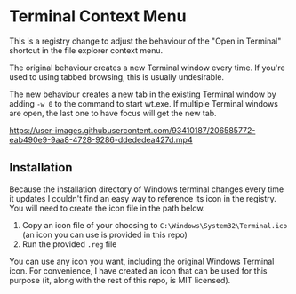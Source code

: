 # Terminal Context Menu

This is a registry change to adjust the behaviour of the "Open in Terminal" shortcut in the file explorer context menu.

The original behaviour creates a new Terminal window every time. If you're used to using tabbed browsing, this is usually undesirable.

The new behaviour creates a new tab in the existing Terminal window by adding `-w 0` to the command to start wt.exe. If multiple Terminal windows are open, the last one to have focus will get the new tab.

https://user-images.githubusercontent.com/93410187/206585772-eab490e9-9aa8-4728-9286-ddededea427d.mp4

## Installation

Because the installation directory of Windows terminal changes every time it updates I couldn't find an easy way to reference its icon in the registry. You will need to create the icon file in the path below.

1. Copy an icon file of your choosing to `C:\Windows\System32\Terminal.ico` (an icon you can use is provided in this repo)
2. Run the provided `.reg` file

You can use any icon you want, including the original Windows Terminal icon. For convenience, I have created an icon that can be used for this purpose (it, along with the rest of this repo, is MIT licensed).

